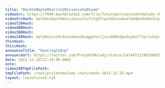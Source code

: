 ```yaml
---
title: "Deck%20my%20halls%20science%20team"
videoSrc: https://f000.backblazeb2.com/file/futureporn/projektmelody-chaturbate-2021-12-25.mp4
videoSrcHash: bafybeihpvf4mtxcz4usufix7slgd7cpsd4kxxu6uwlbddpndub6n3iywyq?filename=projektmelody-chaturbate-20211225T223400Z-source.mp4
video720Hash: 
video480Hash: 
video360Hash: 
video240Hash: bafybeicv2dr6uxzehwn2kxqgp5ncljvzub66hdpw3ey6o7l7przvkq3shq?filename=projektmelody-chaturbate-20211225T223400Z-240p.mp4
thinHash: 
thiccHash: 
announceTitle: "heating%20up"
announceUrl: https://twitter.com/ProjektMelody/status/1474871219610603526
date: 2021-12-25T22:34:00.000Z
note: 
video240TmpFilePath: 
tmpFilePath: /root/projektmelody-chaturbate-2021-12-25.mp4
layout: layouts/vod.njk
---
```

